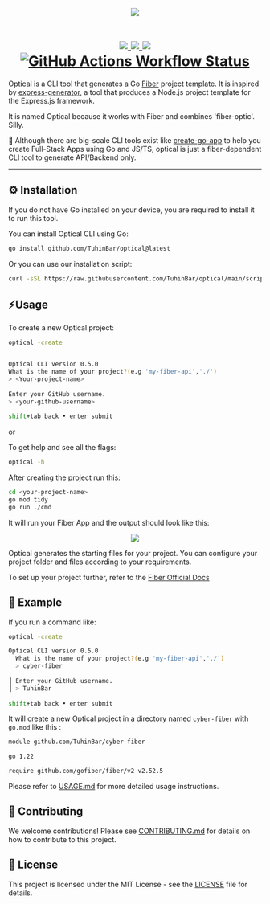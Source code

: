 <p align="center">
  <img src="https://p82.cooltext.com/Rendered/Cool%20Text%20-%20OPTICAL%20467187224148174.png" />
</p>

##

<h1 align="center">
  <a href="https://pkg.go.dev/github.com/TuhinBar/optical">
    <img src="https://img.shields.io/badge/%F0%9F%93%9A%20godoc-pkg-00ACD7.svg?color=00ACD7&style=flat-square">
  </a>
<a href="https://github.com/TuhinBar/optical/releases"> 
  <img src="https://img.shields.io/github/v/release/TuhinBar/optical"/>
</a>
<a href="https://github.com/TuhinBar/optical/blob/main/LICENSE"> 
  <img src="https://img.shields.io/github/license/TuhinBar/optical"/>
</a>
<a href="https://github.com/TuhinBar/optical/actions"> 
  <img alt="GitHub Actions Workflow Status" src="https://img.shields.io/github/actions/workflow/status/TuhinBar/optical/.github%2Fworkflows%2Fbuild.yml">
</a>

  
  </h1>

<!--![Go Report Card](https://goreportcard.com/badge/github.com/TuhinBar/optical) -->
Optical is a CLI tool that generates a Go [Fiber](https://github.com/gofiber/fiber) project template. It is inspired by [express-generator](https://expressjs.com/en/starter/generator.html), a tool that produces a Node.js project template for the Express.js framework.

It is named Optical because it works with Fiber and combines 'fiber-optic'. Silly.

🔵 Although there are big-scale CLI tools exist like [create-go-app](https://github.com/create-go-app/cli) to help you create Full-Stack Apps using Go and JS/TS, optical is just a fiber-dependent CLI tool to generate API/Backend only.

---

## ⚙️ Installation

If you do not have Go installed on your device, you are required to install it to run this tool.


You can install Optical CLI using Go:

```bash
go install github.com/TuhinBar/optical@latest
```

Or you can use our installation script:

```bash
curl -sSL https://raw.githubusercontent.com/TuhinBar/optical/main/scripts/install.sh | bash
```

## ⚡Usage

To create a new Optical project:

```bash
optical -create
```

```bash

Optical CLI version 0.5.0
What is the name of your project?(e.g 'my-fiber-api','./')                                     
> <Your-project-name>                                                                                  
                                                                                                 
Enter your GitHub username.                                                                    
> <your-github-username>                                                                                     
                                                                                                 
shift+tab back • enter submit
```
or

To get help and see all the flags:
```bash
optical -h
```

After creating the project run this:
```bash
cd <your-project-name>
go mod tidy
go run ./cmd
```

It will run your Fiber App and the output should look like this:
<p align="center">
  <img src="https://github.com/user-attachments/assets/c7d06b42-bad8-46ec-9301-c4b0c1b637b9" />
</p>

Optical generates the starting files for your project. You can configure your project folder and files according to your requirements.

To set up your project further, refer to the [Fiber Official Docs](https://docs.gofiber.io/)

## 🔷 Example

If you run a command like:
```bash
optical -create
```
```bash
Optical CLI version 0.5.0
  What is the name of your project?(e.g 'my-fiber-api','./')                                     
  > cyber-fiber                                                                                  
                                                                                                 
┃ Enter your GitHub username.                                                                    
┃ > TuhinBar                                                                                     
                                                                                                 
shift+tab back • enter submit
```

It will create a new Optical project in a directory named `cyber-fiber` with `go.mod` like this :
```bash
module github.com/TuhinBar/cyber-fiber

go 1.22

require github.com/gofiber/fiber/v2 v2.52.5
```

Please refer to [USAGE.md](docs/USAGE.md) for more detailed usage instructions.

## 👥 Contributing

We welcome contributions! Please see [CONTRIBUTING.md](docs/CONTRIBUTING.md) for details on how to contribute to this project.

## 📜 License

This project is licensed under the MIT License - see the [LICENSE](LICENSE) file for details.
